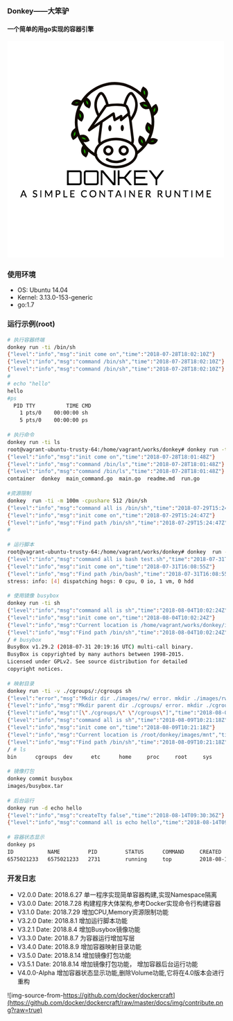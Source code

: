 ### Donkey——大笨驴

#### 一个简单的用go实现的容器引擎

![donkey](./img/logo.png)
### 使用环境
- OS: Ubuntu 14.04
- Kernel: 3.13.0-153-generic
- go:1.7


### 运行示例(root)
```bash
# 执行容器终端
donkey run -ti /bin/sh
{"level":"info","msg":"init come on","time":"2018-07-28T18:02:10Z"}
{"level":"info","msg":"command /bin/sh","time":"2018-07-28T18:02:10Z"}
{"level":"info","msg":"command /bin/sh","time":"2018-07-28T18:02:10Z"}
#
# echo "hello"
hello
#ps
  PID TTY          TIME CMD
    1 pts/0    00:00:00 sh
    5 pts/0    00:00:00 ps

# 执行命令
donkey run -ti ls
root@vagrant-ubuntu-trusty-64:/home/vagrant/works/donkey# donkey run -ti /bin/ls
{"level":"info","msg":"init come on","time":"2018-07-28T18:01:48Z"}
{"level":"info","msg":"command /bin/ls","time":"2018-07-28T18:01:48Z"}
{"level":"info","msg":"command /bin/ls","time":"2018-07-28T18:01:48Z"}
container  donkey  main_command.go  main.go  readme.md	run.go

#资源限制
donkey  run -ti -m 100m -cpushare 512 /bin/sh
{"level":"info","msg":"command all is /bin/sh","time":"2018-07-29T15:24:47Z"}
{"level":"info","msg":"init come on","time":"2018-07-29T15:24:47Z"}
{"level":"info","msg":"Find path /bin/sh","time":"2018-07-29T15:24:47Z"}
#

# 运行脚本
root@vagrant-ubuntu-trusty-64:/home/vagrant/works/donkey# donkey  run -ti -m 100m  bash test.sh
{"level":"info","msg":"command all is bash test.sh","time":"2018-07-31T16:08:55Z"}
{"level":"info","msg":"init come on","time":"2018-07-31T16:08:55Z"}
{"level":"info","msg":"Find path /bin/bash","time":"2018-07-31T16:08:55Z"}
stress: info: [4] dispatching hogs: 0 cpu, 0 io, 1 vm, 0 hdd

# 使用镜像 busybox
donkey run -ti sh
{"level":"info","msg":"command all is sh","time":"2018-08-04T10:02:24Z"}
{"level":"info","msg":"init come on","time":"2018-08-04T10:02:24Z"}
{"level":"info","msg":"Current location is /home/vagrant/works/donkey/images/busybox","time":"2018-08-04T10:02:24Z"}
{"level":"info","msg":"Find path /bin/sh","time":"2018-08-04T10:02:24Z"}
/ # busybox
BusyBox v1.29.2 (2018-07-31 20:19:16 UTC) multi-call binary.
BusyBox is copyrighted by many authors between 1998-2015.
Licensed under GPLv2. See source distribution for detailed
copyright notices.

# 映射目录
donkey run -ti -v ./cgroups/:/cgroups sh
{"level":"error","msg":"Mkdir dir ./images/rw/ error. mkdir ./images/rw/: file exists","time":"2018-08-09T10:21:18Z"}
{"level":"info","msg":"Mkdir parent dir ./cgroups/ error. mkdir ./cgroups/: file exists","time":"2018-08-09T10:21:18Z"}
{"level":"info","msg":"[\"./cgroups/\" \"/cgroups\"]","time":"2018-08-09T10:21:18Z"}
{"level":"info","msg":"command all is sh","time":"2018-08-09T10:21:18Z"}
{"level":"info","msg":"init come on","time":"2018-08-09T10:21:18Z"}
{"level":"info","msg":"Current location is /root/donkey/images/mnt","time":"2018-08-09T10:21:18Z"}
{"level":"info","msg":"Find path /bin/sh","time":"2018-08-09T10:21:18Z"}
/ # ls
bin      cgroups  dev      etc      home     proc     root     sys      tmp      usr      var

# 镜像打包
donkey commit busybox
images/busybox.tar

# 后台运行
donkey run -d echo hello
{"level":"info","msg":"createTty false","time":"2018-08-14T09:30:36Z"}
{"level":"info","msg":"command all is echo hello","time":"2018-08-14T09:30:36Z"}

# 容器状态显示
donkey ps
ID           NAME         PID         STATUS      COMMAND     CREATED
6575021233   6575021233   2731        running     top         2018-08-17 14:18:46
```

### 开发日志
- V2.0.0
Date: 2018.6.27
单一程序实现简单容器构建,实现Namespace隔离
- V3.0.0 
Date: 2018.7.28
构建程序大体架构,参考Docker实现命令行构建容器
- V3.1.0
Date: 2018.7.29
增加CPU,Memory资源限制功能
- V3.2.0
Date: 2018.8.1
增加运行脚本功能                                                                                              
- V3.2.1
Date: 2018.8.4
增加Busybox镜像功能
- V3.3.0 
Date: 2018.8.7 
为容器运行增加写层
- V3.4.0
Date: 2018.8.9
增加容器映射目录功能
- V3.5.0
Date: 2018.8.14
增加镜像打包功能
- V3.5.1
Date: 2018.8.14
增加镜像打包功能， 增加容器后台运行功能
- V4.0.0-Alpha 增加容器状态显示功能,删除Volume功能,它将在4.0版本会进行重构

![img-source-from-https://github.com/docker/dockercraft](https://github.com/docker/dockercraft/raw/master/docs/img/contribute.png?raw=true)